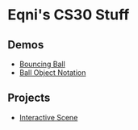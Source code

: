 # Eqni's CS30 Stuff

## Demos
- [Bouncing Ball](01-ball)
- [Ball Object Notation](04-ball-object)
## Projects
- [Interactive Scene](02-sandbox)